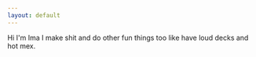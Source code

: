 ```yaml
---
layout: default
---
```


Hi I'm Ima I make shit and do other fun things too like have loud decks and hot mex.
